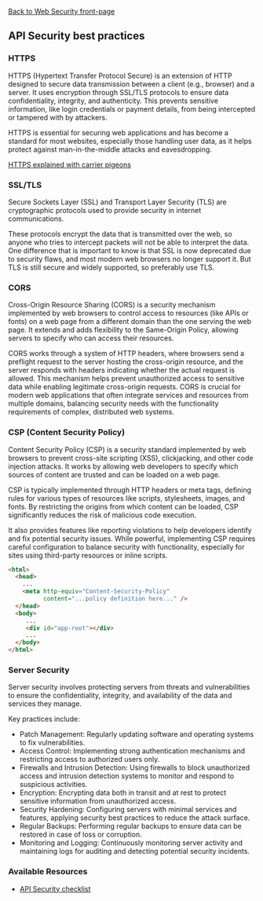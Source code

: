 [Back to Web Security front-page](08-web-security.md)

## API Security best practices

### HTTPS

HTTPS (Hypertext Transfer Protocol Secure) is an extension of HTTP designed to secure data transmission between a client (e.g., browser) and a server. It uses encryption through SSL/TLS protocols to ensure data confidentiality, integrity, and authenticity. This prevents sensitive information, like login credentials or payment details, from being intercepted or tampered with by attackers.

HTTPS is essential for securing web applications and has become a standard for most websites, especially those handling user data, as it helps protect against man-in-the-middle attacks and eavesdropping.

[HTTPS explained with carrier pigeons](https://baida.dev/articles/https-explained-with-carrier-pigeons)

### SSL/TLS

Secure Sockets Layer (SSL) and Transport Layer Security (TLS) are cryptographic protocols used to provide security in internet communications.

These protocols encrypt the data that is transmitted over the web, so anyone who tries to intercept packets will not be able to interpret the data. One difference that is important to know is that SSL is now deprecated due to security flaws, and most modern web browsers no longer support it. But TLS is still secure and widely supported, so preferably use TLS.

### CORS

Cross-Origin Resource Sharing (CORS) is a security mechanism implemented by web browsers to control access to resources (like APIs or fonts) on a web page from a different domain than the one serving the web page. It extends and adds flexibility to the Same-Origin Policy, allowing servers to specify who can access their resources.

CORS works through a system of HTTP headers, where browsers send a preflight request to the server hosting the cross-origin resource, and the server responds with headers indicating whether the actual request is allowed. This mechanism helps prevent unauthorized access to sensitive data while enabling legitimate cross-origin requests. CORS is crucial for modern web applications that often integrate services and resources from multiple domains, balancing security needs with the functionality requirements of complex, distributed web systems.

### CSP (Content Security Policy)

Content Security Policy (CSP) is a security standard implemented by web browsers to prevent cross-site scripting (XSS), clickjacking, and other code injection attacks. It works by allowing web developers to specify which sources of content are trusted and can be loaded on a web page.

CSP is typically implemented through HTTP headers or meta tags, defining rules for various types of resources like scripts, stylesheets, images, and fonts. By restricting the origins from which content can be loaded, CSP significantly reduces the risk of malicious code execution.

It also provides features like reporting violations to help developers identify and fix potential security issues. While powerful, implementing CSP requires careful configuration to balance security with functionality, especially for sites using third-party resources or inline scripts.

```HTML
<html>
  <head>
    ...
    <meta http-equiv="Content-Security-Policy"
          content="...policy definition here..." />
  </head>
  <body>
     ...
     <div id="app-root"></div>
     ...
  </body>
</html>
```

### Server Security

Server security involves protecting servers from threats and vulnerabilities to ensure the confidentiality, integrity, and availability of the data and services they manage.

Key practices include:

- Patch Management: Regularly updating software and operating systems to fix vulnerabilities.
- Access Control: Implementing strong authentication mechanisms and restricting access to authorized users only.
- Firewalls and Intrusion Detection: Using firewalls to block unauthorized access and intrusion detection systems to monitor and respond to suspicious activities.
- Encryption: Encrypting data both in transit and at rest to protect sensitive information from unauthorized access.
- Security Hardening: Configuring servers with minimal services and features, applying security best practices to reduce the attack surface.
- Regular Backups: Performing regular backups to ensure data can be restored in case of loss or corruption.
- Monitoring and Logging: Continuously monitoring server activity and maintaining logs for auditing and detecting potential security incidents.

### Available Resources

- [API Security checklist](https://roadmap.sh/best-practices/api-security)
